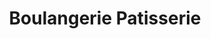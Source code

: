 ---
title: "Boulangerie Patisserie"
url: /luche-pringe/boulangerie-patisserie/
shop: boulangerie
---